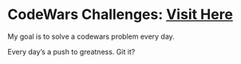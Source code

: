 # CodeWars Challenges: [Visit Here]([https://www.codewars.com/users/NateLevi/stats])

My goal is to solve a codewars problem every day.

Every day’s a push to greatness. Git it?
